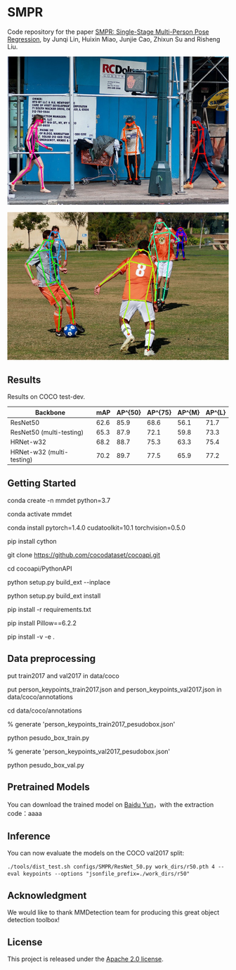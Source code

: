 # SMPR

Code repository for the paper [SMPR: Single-Stage Multi-Person Pose Regression](https://arxiv.org/abs/2006.15576), by Junqi Lin, Huixin Miao, Junjie Cao, Zhixun Su and Risheng Liu.

![vis1](figs/1.jpg)

![vis2](figs/2.jpg)

## Results

Results on COCO test-dev.


Backbone | mAP | AP^{50} | AP^{75} | AP^{M} | AP^{L}
--- | --- | --- | ---| --- | ---
ResNet50 | 62.6 |85.9 | 68.6 | 56.1 | 71.7
ResNet50 (multi-testing) | 65.3 | 87.9 | 72.1 | 59.8 | 73.3
HRNet-w32 | 68.2 | 88.7 | 75.3 | 63.3 | 75.4
HRNet-w32 (multi-testing) | 70.2 | 89.7 | 77.5 | 65.9 | 77.2

## Getting Started

conda create -n mmdet python=3.7

conda activate mmdet

conda install pytorch=1.4.0 cudatoolkit=10.1 torchvision=0.5.0

pip install cython

git clone https://github.com/cocodataset/cocoapi.git

cd cocoapi/PythonAPI

python setup.py build_ext --inplace

python setup.py build_ext install

pip install -r requirements.txt

pip install Pillow==6.2.2

pip install -v -e .

## Data preprocessing 

put train2017 and val2017 in data/coco

put person_keypoints_train2017.json and person_keypoints_val2017.json in data/coco/annotations

cd data/coco/annotations

% generate 'person_keypoints_train2017_pesudobox.json'

python pesudo_box_train.py

% generate 'person_keypoints_val2017_pesudobox.json'

python pesudo_box_val.py


## Pretrained Models

You can download the trained model on [Baidu Yun](https://pan.baidu.com/s/1S_7s_tfIHlqvCCKWFXyWGA)，with the extraction code：aaaa

## Inference

You can now evaluate the models on the COCO val2017 split:

```
./tools/dist_test.sh configs/SMPR/ResNet_50.py work_dirs/r50.pth 4 --eval keypoints --options "jsonfile_prefix=./work_dirs/r50"
```

## Acknowledgment

We would like to thank MMDetection team for producing this great object detection toolbox!

## License

This project is released under the [Apache 2.0 license](LICENSE).
